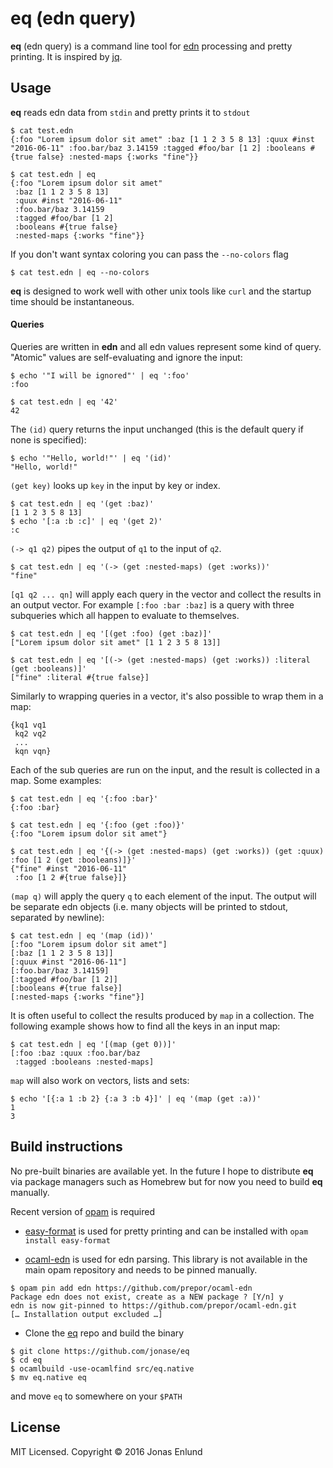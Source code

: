 # eq (edn query)

**eq** (edn query) is a command line tool for
[edn](https://github.com/edn-format/edn) processing and pretty
printing. It is inspired by [jq](https://stedolan.github.io/jq/).

## Usage

**eq** reads edn data from `stdin` and pretty prints it to `stdout`

```edn
$ cat test.edn
{:foo "Lorem ipsum dolor sit amet" :baz [1 1 2 3 5 8 13] :quux #inst "2016-06-11" :foo.bar/baz 3.14159 :tagged #foo/bar [1 2] :booleans #{true false} :nested-maps {:works "fine"}}
```

```edn
$ cat test.edn | eq
{:foo "Lorem ipsum dolor sit amet"
 :baz [1 1 2 3 5 8 13]
 :quux #inst "2016-06-11"
 :foo.bar/baz 3.14159
 :tagged #foo/bar [1 2]
 :booleans #{true false}
 :nested-maps {:works "fine"}}
```

If you don't want syntax coloring you can pass the `--no-colors` flag

```edn
$ cat test.edn | eq --no-colors
```

**eq** is designed to work well with other unix tools like `curl` and the
  startup time should be instantaneous.

#### Queries

Queries are written in **edn** and all edn values represent some kind
of query. "Atomic" values are self-evaluating and ignore the input:

```edn
$ echo '"I will be ignored"' | eq ':foo'
:foo

$ cat test.edn | eq '42'
42
```

The `(id)` query returns the input unchanged (this is the default
query if none is specified):

```edn
$ echo '"Hello, world!"' | eq '(id)'
"Hello, world!"
```

`(get key)` looks up `key` in the input by key or index.

```edn
$ cat test.edn | eq '(get :baz)'
[1 1 2 3 5 8 13]
$ echo '[:a :b :c]' | eq '(get 2)'
:c
```

`(-> q1 q2)` pipes the output of `q1` to the input of `q2`.

```edn
$ cat test.edn | eq '(-> (get :nested-maps) (get :works))'
"fine"
```

`[q1 q2 ... qn]` will apply each query in the vector and collect the
  results in an output vector. For example `[:foo :bar :baz]` is a
  query with three subqueries which all happen to evaluate to
  themselves.

```edn
$ cat test.edn | eq '[(get :foo) (get :baz)]'
["Lorem ipsum dolor sit amet" [1 1 2 3 5 8 13]]

$ cat test.edn | eq '[(-> (get :nested-maps) (get :works)) :literal (get :booleans)]'
["fine" :literal #{true false}]
```

Similarly to wrapping queries in a vector, it's also possible to wrap them in a map:

```edn
{kq1 vq1
 kq2 vq2
 ...
 kqn vqn}
```

Each of the sub queries are run on the input, and the result is
collected in a map. Some examples:

```edn
$ cat test.edn | eq '{:foo :bar}'
{:foo :bar}

$ cat test.edn | eq '{:foo (get :foo)}'
{:foo "Lorem ipsum dolor sit amet"}

$ cat test.edn | eq '{(-> (get :nested-maps) (get :works)) (get :quux) :foo [1 2 (get :booleans)]}'
{"fine" #inst "2016-06-11"
 :foo [1 2 #{true false}]}
```

`(map q)` will apply the query `q` to each element of the input. The
  output will be separate edn objects (i.e. many objects will be
  printed to stdout, separated by newline):

```edn
$ cat test.edn | eq '(map (id))'
[:foo "Lorem ipsum dolor sit amet"]
[:baz [1 1 2 3 5 8 13]]
[:quux #inst "2016-06-11"]
[:foo.bar/baz 3.14159]
[:tagged #foo/bar [1 2]]
[:booleans #{true false}]
[:nested-maps {:works "fine"}]
```

It is often useful to collect the results produced by `map` in a
collection. The following example shows how to find all the keys in an
input map:

```edn
$ cat test.edn | eq '[(map (get 0))]'
[:foo :baz :quux :foo.bar/baz
 :tagged :booleans :nested-maps]
```

`map` will also work on vectors, lists and sets:

```edn
$ echo '[{:a 1 :b 2} {:a 3 :b 4}]' | eq '(map (get :a))'
1
3
```

## Build instructions

No pre-built binaries are available yet. In the future I hope to
distribute **eq** via package managers such as Homebrew but for now
you need to build **eq** manually.

Recent version of [opam](https://opam.ocaml.org) is required

* [easy-format](http://mjambon.com/easy-format.html) is used for
  pretty printing and can be installed with `opam install easy-format`

* [ocaml-edn](https://github.com/prepor/ocaml-edn) is used for edn
  parsing. This library is not available in the main opam repository
  and needs to be pinned manually.

```
$ opam pin add edn https://github.com/prepor/ocaml-edn
Package edn does not exist, create as a NEW package ? [Y/n] y
edn is now git-pinned to https://github.com/prepor/ocaml-edn.git
[… Installation output excluded …]
```

* Clone the [eq](https://github.com/jonase/eq) repo and build the
  binary

```
$ git clone https://github.com/jonase/eq
$ cd eq
$ ocamlbuild -use-ocamlfind src/eq.native
$ mv eq.native eq
```

and move `eq` to somewhere on your `$PATH`


## License

MIT Licensed. Copyright © 2016 Jonas Enlund
